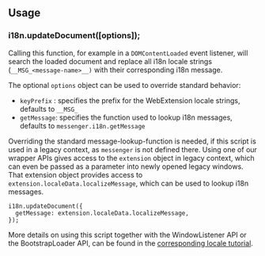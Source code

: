## Usage

### i18n.updateDocument([options]);

Calling this function, for example in a `DOMContentLoaded` event listener, will search the loaded document and replace all i18n locale strings (`__MSG_<message-name>__)` with their corresponding i18n message.

The optional `options` object can be used to override standard behavior:
* `keyPrefix` : specifies the prefix for the WebExtension locale strings, defaults to `__MSG_`
* `getMessage`: specifies the function used to lookup i18n messages, defaults to `messenger.i18n.getMessage`

Overriding the standard message-lookup-function is needed, if this script is used in a legacy context, as `messenger` is not defined there. Using one of our wrapper APIs gives access to the `extension` object in legacy context, which can even be passed as a parameter into newly opened legacy windows. That extension object provides access to `extension.localeData.localizeMessage`, which can be used to lookup i18n messages.

```
i18n.updateDocument({
  getMessage: extension.localeData.localizeMessage,
});
```

More details on using this script together with the WindowListener API or the BootstrapLoader API, can be found in the [corresponding locale tutorial](https://github.com/thundernest/addon-developer-support/wiki/Tutorial:-Switch-to-the-WebExtension-i18n-locale-system).

